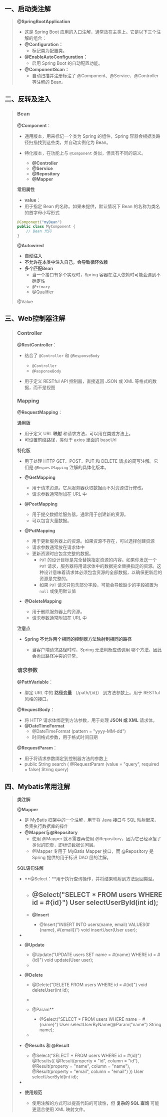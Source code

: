 ## 一、启动类注解

> **@SpringBootApplication**
>
> - 这是 Spring Boot 应用的入口注解，通常放在主类上。它是以下三个注解的组合：
> - **@Configuration：**
>   - 标记类为配置类。
> - **@EnableAutoConfiguration：**
>   - 启用 Spring Boot 的自动配置功能。
> - **@ComponentScan：**
>   - 自动扫描并注册标注了 @Component、@Service、@Controller 等注解的 Bean。

## 二、反转及注入

> ### Bean
>
> **@Component**：
>
> - 通用版本，用来标记一个类为 Spring 的组件，Spring 容器会根据类路径扫描找到这些类，并自动实例化为 Bean。
>
> - 特化版本，在功能上与 `@Component` 类似，但具有不同的语义。
>   - **@Controller**
>   - **@Service**
>   - **@Repository**
>   - **@Mapper**
>
> **常用属性**
>
> - **value**：
> - 用于指定 Bean 的名称。如果未提供，默认情况下 Bean 的名称为类名的首字母小写形式
>
>  ```java
>  @Component("myBean")
>  public class MyComponent {
>      // Bean 代码
>  }
>  ```
>
> **@Autowired**  
>
> - **自动注入**
> - **不允许在本类中注入自己，会导致循环依赖**
> - **多个匹配Bean**
>   - 当一个接口有多个实现时，Spring 容器在注入依赖时可能会遇到不确定性
>   -  `@Primary` 
>   - @Qualifier
>
> @Value



## 三、Web控制器注解

> ### Controller
>
> **@RestController**：
>
> - 结合了 `@Controller` 和 `@ResponseBody`
>   -  `@Controller`
>   - `@ResponseBody`
>   
> - 用于定义 RESTful API 控制器，直接返回 JSON 或 XML 等格式的数据，而不是视图
>
>   
>
> ### Mapping
>
> **@RequestMapping**：
>
> **通用版**
>
> - 用于定义 URL  **映射** 和请求方法，可以用在类或方法上。
> - 可设置前缀路径，类似于 axios 里面的 baseUrl
>
> **特化版**
>
> - 用于处理 HTTP  GET、POST、PUT 和 DELETE 请求的简写注解。它们是 `@RequestMapping` 注解的具体化版本。
>
> - **@GetMapping**
>   - 用于请求资源。它从服务器获取数据而不对资源进行修改。
>   - 请求参数通常附加在 URL 中
> - **@PostMapping**
>   - 用于提交数据给服务器，通常用于创建新的资源。
>   - 可以包含大量数据。
> - **@PutMapping**
>   - 用于更新服务器上的资源。如果资源不存在，可以选择创建资源
>   - 请求参数通常放在请求体中
>   - 更新资源时应包含完整的数据。
>     - `PUT` 的设计目标是完全替换指定资源的内容。如果你发送一个 `PUT` 请求，服务器将用请求体中的数据完全替换指定的资源。这种设计意味着请求体必须包含资源的全部数据，以确保更新后的资源是完整的。
>     - 如果 `PUT` 请求只包含部分字段，可能会导致缺少的字段被置为 `null` 或使用默认值
> - **@DeleteMapping**
>   - 用于删除服务器上的资源。
>   - 请求参数通常附加在 URL 中
>
> **注意点**
>
> - **Spring 不允许两个相同的控制器方法映射到相同的路径**
>
>   - 当客户端请求路径时时，Spring 无法判断应该调用 哪个方法，因此会抛出路径冲突的异常。
>
>   
>
> ### 请求参数
>
> **@PathVariable**：
>
> - 绑定 URL 中的  **路径变量**  （/path/{id}） 到方法参数上。用于 RESTful 风格的接口。
>
> **@RequestBody**：
>
> - 将 HTTP 请求体绑定到方法参数，用于处理   **JSON 或 XML**   请求体。
> - **@DateTimeFormat**
>   - @DateTimeFormat (pattern = "yyyy-MM-dd")
>   - 时间格式参数，用于格式时间日期
>
> **@RequestParam**：
>
> - 用于将请求参数绑定到控制器方法的参数上
> - public String search (  @RequestParam (value = "query", required = false)   String query) 



## 四、Mybatis常用注解

> **类注解**
>
> **@Mapper**
>
> - 是 MyBatis 框架中的一个注解，用于将 Java 接口与 SQL 映射起来，负责执行数据库的操作
> - **@Mapper与@Repository**
>   - 使用 @Mapper 就不需要再使用 @Repository，因为它已经承担了类似的职责，即标识数据访问层。
>   - @Mapper 专用于 MyBatis Mapper 接口，而 @Repository 是 Spring 提供的用于标识 DAO 层的注解。
>
> **SQL语句注解**
>
> - **@Select：**用于执行查询操作，并将结果映射到方法返回类型。
>
>   - @Select("SELECT * FROM users WHERE id = #{id}")
>   User selectUserById(int id);
>      - 
>   
>   - **@Insert**
>   
>     - @Insert("INSERT INTO users(name, email) VALUES(#{name}, #{email})")
>    void insertUser(User user);
>  - 
> 
> - **@Update**
>    
>      - @Update("UPDATE users SET name = #{name} WHERE id = #{id}")
>  void update(User user);
>   - 
>
> - **@Delete**
>
>     - @Delete("DELETE FROM users WHERE id = #{id}")
>     void deleteUser(int id);
>     - 
>   
>   - @Param**
>
>     - @Select("SELECT * FROM users WHERE name = #{name}")
>  User selectUserByName(@Param("name") String name);
>   - 
>
> - **@Results 和 @Result**
>   
>      - @Select("SELECT * FROM users WHERE id = #{id}")
>       @Results({
>        @Result(property = "id", column = "id"),
>     @Result(property = "name", column = "name"),
>        @Result(property = "email", column = "email")
>    })
>     User selectUserById(int id);
>  - 
> 
>   - **使用规范**
>   
>     - 使用注解的方式可以提高代码的可读性，但 **复杂的 SQL 查询** 可能更适合使用 XML 映射文件。
>
>     



































